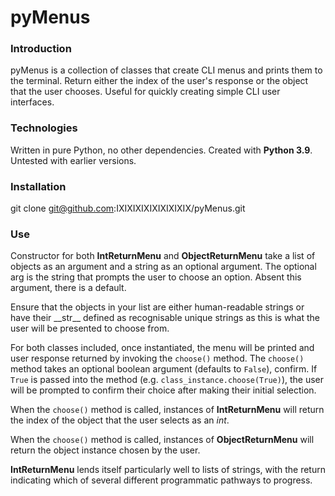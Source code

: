 # pyMenus

### Introduction
pyMenus is a collection of classes that create CLI menus and prints them to the terminal.
Return either the index of the user's response or the object that the user chooses.
Useful for quickly creating simple CLI user interfaces.

### Technologies
Written in pure Python, no other dependencies. Created with **Python 3.9**. Untested with earlier versions.

### Installation
git clone git@github.com:IXIXIXIXIXIXIXIXIX/pyMenus.git

### Use
Constructor for both **IntReturnMenu** and **ObjectReturnMenu** take a list of objects as an argument and a 
string as an optional argument. The optional arg is the string that prompts the user to choose an 
option. Absent this argument, there is a default.

Ensure that the objects in your list are either human-readable strings or have their \_\_str\_\_ 
defined as recognisable unique strings as this is what the user will be presented to choose from.

For both classes included, once instantiated, the menu will be printed and user response returned 
by invoking the `choose()` method. The `choose()` method takes an optional boolean argument (defaults
to `False`), confirm. If `True` is passed into the method (e.g. `class_instance.choose(True)`), the
user will be prompted to confirm their choice after making their initial selection.

When the `choose()` method is called, instances of **IntReturnMenu** will return the index of the object 
that the user selects as an *int*.

When the `choose()` method is called, instances of **ObjectReturnMenu** will return the object instance 
chosen by the user.

**IntReturnMenu** lends itself particularly well to lists of strings, with the return indicating which 
of several different programmatic pathways to progress.
